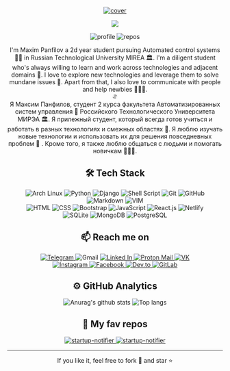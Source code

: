 <p align="center">
 <a target="_blank" rel="noopener noreferrer" href="https://uadd.me/mdpanf">
  <img src="https://i.comss.pics/2021/12/19/mdp_cov.png" alt="cover"/>
 </a>
</p>

<p align="center">
 <img src="https://readme-typing-svg.herokuapp.com?color=%2380AFF7&center=true&vCenter=true&lines=Hi+there%2C+I+am+Maxim+Panfilov;Python-developer+%26+Linux+amateur"/>
</p>

<p align="center">
 <img src="https://komarev.com/ghpvc/?username=mdpanf&color=003153" alt="profile"/>
 <!-- <img src="https://badges.pufler.dev/visits/mdpanf/mdpanf?color=003153" alt="visits"/> -->
 <!-- <img src="https://badges.pufler.dev/years/mdpanf?color=003153" alt="years"/> -->
 <img src="https://badges.pufler.dev/repos/mdpanf?color=003153" alt="repos"/>
</p>

<p align="center">
  I'm Maxim Panfilov a 2d year student pursuing Automated control systems 👨‍🎓 in Russian Technological University MIREA 🏛. I'm a diligent student who's always willing to learn and work across technologies  and adjacent domains 💫. I love to explore new technologies and leverage them to solve mundane issues 👀. Apart from that, I also love to communicate with people and help newbies 👩🏻‍💻.
 <br>⥯<br>
  Я Максим Панфилов, студент 2 курса факультета Автоматизированных систем управления 👨‍ Российского Технологического Университета МИРЭА 🏛. Я прилежный студент, который всегда готов учиться и работать в разных технологиях и смежных областях 💫. Я люблю изучать новые технологии и использовать их для решения повседневных проблем 👀 . Кроме того, я также люблю общаться с людьми и помогать новичкам 👩🏻‍💻.
</p>

<h2 align="center">🛠 Tech Stack</h2>

<p align="center">
 <img src="https://img.shields.io/badge/Arch_Linux-1793D1?style=flat-square&logo=arch-linux&logoColor=white" alt="Arch Linux"/>
 <img src="https://img.shields.io/badge/Python-14354C?style=flat-square&logo=python&logoColor=white" alt="Python"/>
 <img src="https://img.shields.io/badge/Django-092E20?style=flat-square&logo=django&logoColor=white" alt="Django"/>
 <img src="https://img.shields.io/badge/Shell_Script-121011?style=flat-square&logo=gnu-bash&logoColor=white" alt="Shell Script"/>
 
 <img src="https://img.shields.io/badge/Git-F05032?style=flat-square&logo=git&logoColor=white" alt="Git"/>
 <img src="https://img.shields.io/badge/GitHub-333333?style=flat-square&logo=github&logoColor=white" alt="GitHub"/>
 <img src="https://img.shields.io/badge/Markdown-030202?style=flat-square&logo=markdown&logoColor=white" alt="Markdown"/>
 <img src="https://img.shields.io/badge/VIM-134828?style=flat-square&logo=vim&logoColor=white" alt="VIM"/>
 <br>
 <img src="https://img.shields.io/badge/HTML5-E34F26?style=flat-square&logo=html5&logoColor=white" alt="HTML"/>
 <img src="https://img.shields.io/badge/CSS3-1572B6?style=flat-square&logo=CSS3&logoColor=white" alt="CSS"/>
 <img src="https://img.shields.io/badge/-Bootstrap-563D7C?style=flat-square&logo=bootstrap&logoColor=white" alt="Bootstrap"/>
 
 <img src="https://img.shields.io/badge/JavaScript-323330?style=flat-square&logo=javascript&logoColor=F7DF1E" alt="JavaScript"/>
 <img src="https://img.shields.io/badge/-React-20232A?style=flat-square&logo=react" alt="React.js"/>
 
 <img src="https://img.shields.io/badge/Netlify-00C7B7?style=flat-square&logo=netlify&logoColor=white" alt="Netlify"/>
 <br>
 <img src="https://img.shields.io/badge/SQLite-07405E?style=flat-square&logo=sqlite&logoColor=white" alt="SQLite"/>
 <img src="https://img.shields.io/badge/MongoDB-4EA94B?style=flat-square&logo=mongodb&logoColor=white" alt="MongoDB"/>
 <img src="https://img.shields.io/badge/-PostgreSQL-316192?style=flat-square&logo=postgresql&logoColor=white" alt="PostgreSQL"/>
</p>

<h2 align="center">📫 Reach me on</h2>

<p align="center">
 <!-- Telegram -->
 <a target="_blank" rel="noopener noreferrer" href="https://t.me/mdpanf">
  <img src="https://img.shields.io/badge/-mdpanf-2CA5E0?style=flat-square&logo=telegram&logoColor=white&link=https://t.me/mdpanf" alt="Telegram"/>
 </a>
 <!-- Gmail -->
 <a target="_blank" rel="noopener noreferrer" href="mailto:mdpanf@gmail.com" style="text-decoration: none;">
  <img src="https://img.shields.io/badge/-mdpanf-c14438?style=flat-square&logo=Gmail&logoColor=white&link=mailto:mdpanf@gmail.com" alt="Gmail"/>
 </a>
 <!-- LinkedIn -->
 <a target="_blank" rel="noopener noreferrer" href="https://www.linkedin.com/in/mdpanf">
  <img src="https://img.shields.io/badge/-mdpanf-0077B5?style=flat-square&logo=Linkedin&logoColor=white&link=https://www.linkedin.com/in/mdpanf" alt="Linked In"/>
 </a>
 <!-- Proton Mail -->
 <a target="_blank" rel="noopener noreferrer" href="mailto:mdpanf@protonmail.ch">
  <img src="https://img.shields.io/badge/-mdpanf-8B89CC?style=flat-square&logo=protonmail&logoColor=white&link=mailto:mdpanf@protonmail.ch" alt="Proton Mail"/>
 </a>
 <!-- VK -->
 <a target="_blank" rel="noopener noreferrer" href="https://vk.com/mdpanf">
  <img src="https://img.shields.io/badge/-mdpanf-2787F5?style=flat-square&logo=vk&logoColor=white&link=https://vk.com/mdpanf" alt="VK"/>
 </a>
 <br>
 <!-- Instagram -->
 <a target="_blank" rel="noopener noreferrer" href="https://www.instagram.com/mdpanf7/">
  <img src="https://img.shields.io/badge/-mdpanf7-E4405F?style=flat-square&logo=instagram&logoColor=white&link=https://www.instagram.com/mdpanf7" alt="Instagram"/>
 </a>
 <!-- Facebook -->
 <a target="_blank" rel="noopener noreferrer" href="https://fb.com/mdpanf7">
  <img src="https://img.shields.io/badge/-mdpanf7-1877F2?style=flat-square&logo=facebook&logoColor=white&link=https://fb.com/mdpanf7" alt="Facebook"/>
 </a>
 <!-- Dev.to -->
 <a target="_blank" rel="noopener noreferrer" href="https://dev.to/mdpanf">
  <img src="https://img.shields.io/badge/-mdpanf-0A0A0A?style=flat-square&logo=dev.to&logoColor=white&link=https://dev.to/mdpanf" alt="Dev.to"/>
 </a>
 <!-- Gitlab -->
 <a target="_blank" rel="noopener noreferrer" href="https://gitlab.com/mdpanf">
  <img src="https://img.shields.io/badge/mdpanf-330F63?style=flat-square&logo=gitlab&logoColor=white&link=https://gitlab.com/mdpanf" alt="GitLab"/>
 </a>
</p>

<h2 align="center" >⚙️ GitHub Analytics</h2>

<p align="center">
 <img src="https://github-readme-stats.vercel.app/api?username=mdpanf&hide_border=true&theme=onedark&hide=prs,contribs&show_icons=true" alt="Anurag's github stats"/>
 <img src="https://github-readme-stats.vercel.app/api/top-langs/?username=mdpanf&layout=compact&exclude_repo=mdpanf.github.io&hide_border=true&theme=onedark" alt="Top langs"/>
</p>

<h2 align="center" >💛 My fav repos</h2>
<p align="center">
 <a target="_blank" rel="noopener noreferrer" href="https://github.com/mdpanf/gh_avatars">
  <img src="https://github-readme-stats.vercel.app/api/pin/?username=mdpanf&repo=gh_avatars&show_icons=true&include_all_commits=true&hide_border=true&theme=onedark&show_owner=true" alt="startup-notifier"/>
 </a>
 <a target="_blank" rel="noopener noreferrer" href="https://github.com/mdpanf/tgm-startup-notifier">
  <img src="https://github-readme-stats.vercel.app/api/pin/?username=mdpanf&repo=tgm-startup-notifier&show_icons=true&include_all_commits=true&hide_border=true&theme=onedark&show_owner=true" alt="startup-notifier"/>
 </a>
</p>

<hr>
<p align="center">If you like it, feel free to fork 🍴 and star ⭐</p>
